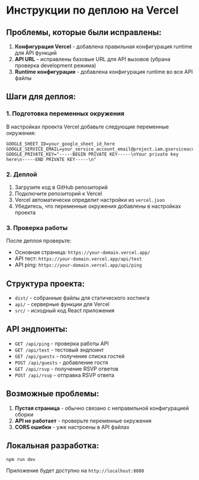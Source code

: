 # Инструкции по деплою на Vercel

## Проблемы, которые были исправлены:

1. **Конфигурация Vercel** - добавлена правильная конфигурация runtime для API функций
2. **API URL** - исправлены базовые URL для API вызовов (убрана проверка development режима)
3. **Runtime конфигурация** - добавлена конфигурация runtime во все API файлы

## Шаги для деплоя:

### 1. Подготовка переменных окружения
В настройках проекта Vercel добавьте следующие переменные окружения:

```
GOOGLE_SHEET_ID=your_google_sheet_id_here
GOOGLE_SERVICE_EMAIL=your_service_account_email@project.iam.gserviceaccount.com
GOOGLE_PRIVATE_KEY="-----BEGIN PRIVATE KEY-----\nYour private key here\n-----END PRIVATE KEY-----\n"
```

### 2. Деплой
1. Загрузите код в GitHub репозиторий
2. Подключите репозиторий к Vercel
3. Vercel автоматически определит настройки из `vercel.json`
4. Убедитесь, что переменные окружения добавлены в настройках проекта

### 3. Проверка работы
После деплоя проверьте:
- Основная страница: `https://your-domain.vercel.app/`
- API тест: `https://your-domain.vercel.app/api/test`
- API ping: `https://your-domain.vercel.app/api/ping`

## Структура проекта:

- `dist/` - собранные файлы для статического хостинга
- `api/` - серверные функции для Vercel
- `src/` - исходный код React приложения

## API эндпоинты:

- `GET /api/ping` - проверка работы API
- `GET /api/test` - тестовый эндпоинт
- `GET /api/guests` - получение списка гостей
- `POST /api/guests` - добавление гостя
- `GET /api/rsvp` - получение RSVP ответов
- `POST /api/rsvp` - отправка RSVP ответа

## Возможные проблемы:

1. **Пустая страница** - обычно связано с неправильной конфигурацией сборки
2. **API не работает** - проверьте переменные окружения
3. **CORS ошибки** - уже настроены в API файлах

## Локальная разработка:

```bash
npm run dev
```

Приложение будет доступно на `http://localhost:8080`

